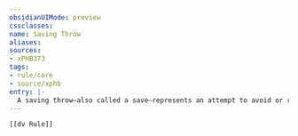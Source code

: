 ```yaml
---
obsidianUIMode: preview
cssclasses:
name: Saving Throw
aliases:
sources:
- xPHB373
tags:
- rule/core
- source/xphb
entry: |-
  A saving throw—also called a save—represents an attempt to avoid or resist a threat. You normally make a saving throw only when a rule requires you to do so, but you can decide to fail the save without rolling. The result of a save is detailed in the effect that allowed it. If a target is forced to make a save and lacks the ability score used by it, the target automatically fails.
---
```


```meta-bind-embed
[[dv Rule]]
```